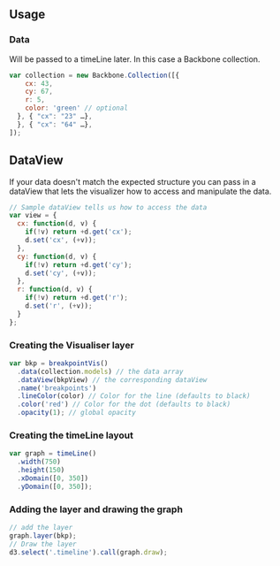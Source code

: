 ## Usage

### Data
Will be passed to a timeLine later. In this case a Backbone collection.

```js
var collection = new Backbone.Collection([{
    cx: 43,
    cy: 67,
    r: 5,
    color: 'green' // optional
  }, { "cx": "23" …},
  }, { "cx": "64" …},
]);
```

## DataView
If your data doesn't match the expected structure you can pass in a dataView that lets the visualizer how to access and manipulate the data.

```js
// Sample dataView tells us how to access the data
var view = {
  cx: function(d, v) {
    if(!v) return +d.get('cx');
    d.set('cx', (+v));
  },
  cy: function(d, v) {
    if(!v) return +d.get('cy');
    d.set('cy', (+v));
  },
  r: function(d, v) {
    if(!v) return +d.get('r');
    d.set('r', (+v));
  }
};
```

### Creating the Visualiser layer
```js
var bkp = breakpointVis()
  .data(collection.models) // the data array
  .dataView(bkpView) // the corresponding dataView
  .name('breakpoints')
  .lineColor(color) // Color for the line (defaults to black)
  .color('red') // Color for the dot (defaults to black)
  .opacity(1); // global opacity
```

### Creating the timeLine layout
```js
var graph = timeLine()
  .width(750)
  .height(150)
  .xDomain([0, 350])
  .yDomain([0, 350]);
```

### Adding the layer and drawing the graph
```js
// add the layer
graph.layer(bkp);
// Draw the layer
d3.select('.timeline').call(graph.draw);
```